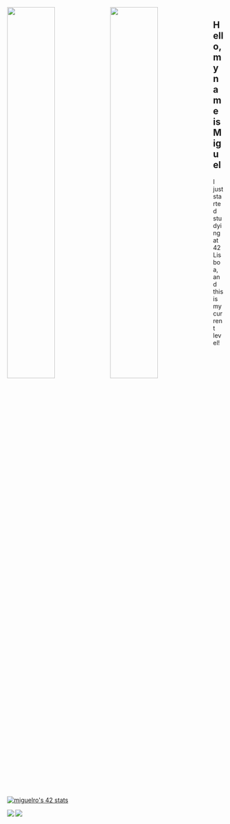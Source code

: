
<img align="left" width="47%" src="https://github-readme-stats.vercel.app/api?username=miguelro501&show_icons=true&theme=transparent" />

<img align="left" width="47%" src="https://github-readme-stats.vercel.app/api/top-langs/?username=miguelro501&layout=compact" />


## Hello, my name is Miguel

I just started studying at 42 Lisboa, and this is my current level!

[![miguelro's 42 stats](https://badge.mediaplus.ma/darkblue/miguelro?1337Badge=off&UM6P=off)](https://github.com/oakoudad/badge42)


<img align="left" src= "https://img.shields.io/badge/c-%2300599C.svg?style=for-the-badge&logo=c&logoColor=white" />

<img src= "https://img.shields.io/badge/java-%23ED8B00.svg?style=for-the-badge&logo=java&logoColor=white" />
